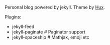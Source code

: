 Personal blog powered by jekyll.
Theme by [Hux](https://github.com/Huxpro/huxpro.github.io).

Plugins:
- jekyll-feed
- jekyll-paginate   # Paginator support
- jekyll-spaceship  # Mathjax, emoji etc
